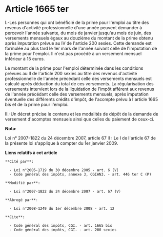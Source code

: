 # Article 1665 ter

I.-Les personnes qui ont bénéficié de la prime pour l'emploi au titre des revenus d'activité professionnelle d'une année
peuvent demander à percevoir l'année suivante, du mois de janvier jusqu'au mois de juin, des versements mensuels égaux au
douzième du montant de la prime obtenu après imputation prévue au IV de l'article 200 sexies. Cette demande est formulée au
plus tard le 1er mars de l'année suivant celle de l'imputation de la prime pour l'emploi. Il n'est pas procédé à un versement
mensuel inférieur à 15 euros. 

Le montant de la prime pour l'emploi déterminée dans les conditions prévues au II de l'article 200 sexies au titre des
revenus d'activité professionnelle de l'année précédant celle des versements mensuels est calculé après déduction du total de
ces versements. La régularisation des versements intervient lors de la liquidation de l'impôt afférent aux revenus de l'année
précédant celle des versements mensuels, après imputation éventuelle des différents crédits d'impôt, de l'acompte prévu à
l'article 1665 bis et de la prime pour l'emploi. 

II.-Un décret précise le contenu et les modalités de dépôt de la demande de versement d'acomptes mensuels ainsi que celles du
paiement de ceux-ci.

**Nota:**

Loi n° 2007-1822 du 24 décembre 2007, article 67 II : Le I de l'article 67 de la présente loi s'applique à compter du 1er
janvier 2009.

**Liens relatifs à cet article**

	**Cité par**:

	  - Loi n°2005-1719 du 30 décembre 2005 - art. 6 (V)
	  - Code général des impôts, annexe 3, CGIAN3. - art. 446 ter C (P)

	**Modifié par**:

	  - Loi n°2007-1822 du 24 décembre 2007 - art. 67 (V)

	**Abrogé par**:

	  - Loi n°2008-1249 du 1er décembre 2008 - art. 12

	**Cite**:

	  - Code général des impôts, CGI. - art. 1665 bis
	  - Code général des impôts, CGI. - art. 200 sexies
